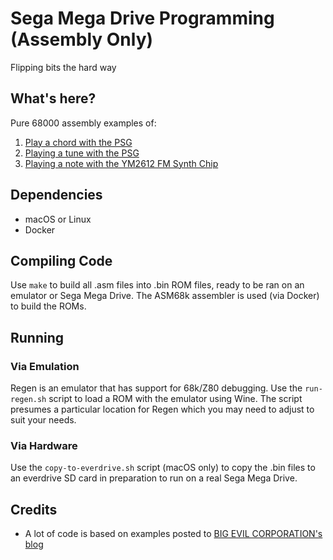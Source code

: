 # Sega Mega Drive Programming (Assembly Only)

Flipping bits the hard way

## What's here?

Pure 68000 assembly examples of:

1. [Play a chord with the PSG](src/psg-test.asm)
2. [Playing a tune with the PSG](src/psg-sequencer.asm)
3. [Playing a note with the YM2612 FM Synth Chip](src/ym2612-note.asm)

## Dependencies

* macOS or Linux
* Docker

## Compiling Code

Use `make` to build all .asm files into .bin ROM files, ready to be ran on an emulator or Sega Mega Drive. The ASM68k assembler is used (via Docker) to build the ROMs.

## Running

### Via Emulation

Regen is an emulator that has support for 68k/Z80 debugging. Use the `run-regen.sh` script to load a ROM with the emulator using Wine. The script presumes a particular location for Regen which you may need to adjust to suit your needs.

### Via Hardware

Use the `copy-to-everdrive.sh` script (macOS only) to copy the .bin files to an everdrive SD card in preparation to run on a real Sega Mega Drive.

## Credits

* A lot of code is based on examples posted to [BIG EVIL CORPORATION's blog](https://bigevilcorporation.co.uk/2012/09/03/sega-megadrive-10-sound-part-i-the-psg-chip/)

